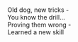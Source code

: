  <br> Old dog, new tricks - 
 <br> You know the drill...
 <br> Proving them wrong - 
 <br> Learned a new skill

<!---
b0Rn2bL8/b0Rn2bL8 is a ✨ special ✨ repository because its `README.md` (this file) appears on your GitHub profile.
You can click the Preview link to take a look at your changes.
--->
